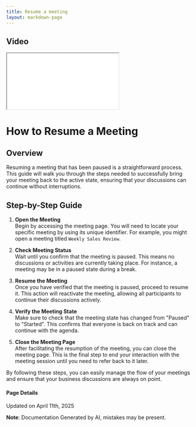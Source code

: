 ```yaml
---
title: Resume a meeting
layout: markdown-page
---
```


## Video 
<div class="container my-5">
	<div class="embed-responsive embed-responsive-16by9">
		<iframe class="embed-responsive-item" src="..\media\meetings\resume_a_meeting\Resume_a_meeting.webm" allowfullscreen></iframe>
	</div>
</div>

# How to Resume a Meeting

## Overview
Resuming a meeting that has been paused is a straightforward process. This guide will walk you through the steps needed to successfully bring your meeting back to the active state, ensuring that your discussions can continue without interruptions.

## Step-by-Step Guide

1. **Open the Meeting**  
   Begin by accessing the meeting page. You will need to locate your specific meeting by using its unique identifier. For example, you might open a meeting titled `Weekly Sales Review`.

2. **Check Meeting Status**  
   Wait until you confirm that the meeting is paused. This means no discussions or activities are currently taking place. For instance, a meeting may be in a paused state during a break.

3. **Resume the Meeting**  
   Once you have verified that the meeting is paused, proceed to resume it. This action will reactivate the meeting, allowing all participants to continue their discussions actively.

4. **Verify the Meeting State**  
   Make sure to check that the meeting state has changed from "Paused" to "Started". This confirms that everyone is back on track and can continue with the agenda.

5. **Close the Meeting Page**  
   After facilitating the resumption of the meeting, you can close the meeting page. This is the final step to end your interaction with the meeting session until you need to refer back to it later.

By following these steps, you can easily manage the flow of your meetings and ensure that your business discussions are always on point.

#### Page Details
Updated on April 11th, 2025

**Note**: Documentation Generated by AI, mistakes may be present.